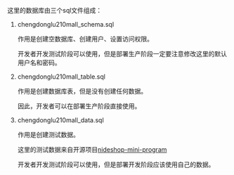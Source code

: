 这里的数据库由三个sql文件组成：

1. chengdonglu210mall_schema.sql
  
   作用是创建空数据库、创建用户、设置访问权限。
   
   开发者开发测试阶段可以使用，但是部署生产阶段一定要注意修改这里的默认用户名和密码。

2. chengdonglu210mall_table.sql

   作用是创建数据库表，但是没有创建任何数据。
   
   因此，开发者可以在部署生产阶段直接使用。
 
3. chengdonglu210mall_data.sql

   作用是创建测试数据。
   
   这里的测试数据来自开源项目[nideshop-mini-program](https://github.com/tumobi/nideshop-mini-program)
   
   开发者开发测试阶段可以使用，但是部署开发阶段应该使用自己的数据。